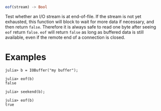 ```julia
eof(stream) -> Bool
```

Test whether an I/O stream is at end-of-file. If the stream is not yet exhausted, this function will block to wait for more data if necessary, and then return `false`. Therefore it is always safe to read one byte after seeing `eof` return `false`. `eof` will return `false` as long as buffered data is still available, even if the remote end of a connection is closed.

# Examples

```jldoctest
julia> b = IOBuffer("my buffer");

julia> eof(b)
false

julia> seekend(b);

julia> eof(b)
true
```

